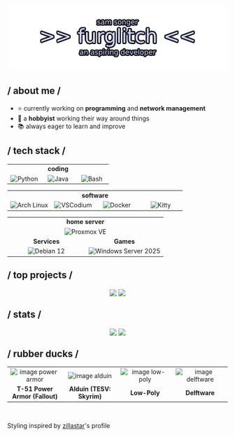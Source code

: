 <p align="center"><img src="header.png" alt="Hi! I'm Sam, aka Furglitch (there's supposed to be a picture here)"></p>
<div>


<h2> / about me / </h2>
<ul>
<li>⭐ currently working on <b>programming</b> and <b>network management</b></li>
<li>👾 a <strong>hobbyist</strong> working their way around things</li>
<li>📚 always eager to learn and improve</li>
</ul>

<h2> / tech stack / </h2>
<div align="center">
  <table>
    <tr>
      <td colspan="3" align="center"><span style="font-weight:bold;"><b>coding</b></span></td>
    </tr>
    <tr>
      <td width="33%" align="center"><img src="https://img.shields.io/badge/python-89b4fa?&style=for-the-badge&logo=python&logoColor=cdd6f4&labelColor=11111b" alt="Python" /></td>
      <td width="33%" align="center"><img src="https://img.shields.io/badge/java-f38ba8?&style=for-the-badge&logo=openjdk&logoColor=cdd6f4&labelColor=11111b" alt="Java" /></td>
      <td width="33%" align="center"><img src="https://img.shields.io/badge/bash-a6e3a1?&style=for-the-badge&logo=gnubash&logoColor=cdd6f4&labelColor=11111b" alt="Bash" /></td>
    </tr>
  </table>
</div>
<div align="center">
  <table>
    <tr>
      <td colspan="4" align="center"><span style="font-weight:bold;"><b>software</b></span></td>
    </tr>
    <tr>
      <td width="25%" align="center"><img src="https://img.shields.io/badge/archlinux-89b4fa?&style=for-the-badge&logo=archlinux&logoColor=cdd6f4&labelColor=11111b" alt="Arch Linux" /></td>
      <td width="25%" align="center"><img src="https://img.shields.io/badge/vscodium-89dceb?&style=for-the-badge&logo=vscodium&logoColor=cdd6f4&labelColor=11111b" alt="VSCodium" /></td>
      <td width="25%" align="center"><img src="https://img.shields.io/badge/docker-89b4fa?&style=for-the-badge&logo=docker&logoColor=cdd6f4&labelColor=11111b" alt="Docker" /></td>
      <td width="25%" align="center"><img src="https://img.shields.io/badge/kitty-cba6f7?&style=for-the-badge&logo=stackedit&logoColor=cdd6f4&labelColor=11111b" alt="Kitty" /></td>
    </tr>
  </table>
</div>
<div align="center">
  <table>
    <tr>
      <td colspan="2" align="center"><span style="font-weight:bold;"><b>home server</b></span></td>
    </tr>
    <tr>
      <td colspan="2" align="center"><img src="https://img.shields.io/badge/proxmox-fab387?&style=for-the-badge&logo=proxmox&logoColor=cdd6f4&labelColor=11111b" alt="Proxmox VE" /></td>
    </tr>
    <tr>
      <td width="50%" align="center"><b>Services</b></td>
      <td width="50%" align="center"><b>Games</b></td>
    </tr>
    <tr>
      <td width="50%" align="center"><img src="https://img.shields.io/badge/debian%2012-f38ba8?&style=for-the-badge&logo=debian&logoColor=cdd6f4&labelColor=11111b" alt="Debian 12" /></td>
      <td width="50%" align="center"><img src="https://img.shields.io/badge/windows%20server%202025-89dceb?&style=for-the-badge&logo=gitforwindows&logoColor=cdd6f4&labelColor=11111b" alt="Windows Server 2025" style="width:auto; height:auto;" /></td>
    </tr>
  </table>
</div>

<h2> / top projects / </h2>
<div align="center">
  <img align="center" src="https://github-readme-stats.vercel.app/api/pin/?username=furglitch&repo=modorganizer2-linux-installer&show_icons=true&count_private=true&theme=catppuccin_mocha" height="125px"/>
  <img align="center" src="https://github-readme-stats.vercel.app/api/pin/?username=furglitch&repo=modorganizer-separatorgenerator&show_icons=true&count_private=true&theme=catppuccin_mocha" height="125px"/>
</div>


<h2> / stats / </h2>
<div align="center">
  <img align="center" src="https://github-readme-stats.vercel.app/api?username=Furglitch&show_icons=true&count_private=true&theme=catppuccin_mocha" height="192px"/>
  <img align="center" src="https://github-readme-stats.vercel.app/api/top-langs/?username=Furglitch&hide=html,tex,batchfile&theme=catppuccin_mocha&langs_count=3" height="192px"/>
</div>

<h2> / rubber ducks / </h2>
<div align="center">
  <table>
    <tr>
      <td width="25%" align="center"><img src="https://tubbz.com/cdn/shop/products/T-51_Fallout_BoxedTUBBZ_PL_1.jpg?v=1701766396&width=1800" alt="image power armor" width="200"></td>
      <td width="25%" align="center"><img src="https://tubbz.com/cdn/shop/files/Alduin_Skyrim_BoxedTUBBZ_PL_1.jpg?v=1715347549&width=1800" alt="image alduin" width="200"></td>
      <td width="25%" align="center"><img src="https://www.duckshop.de/media/image/bc/22/7c/Diamant_Badeente_59495648.jpg" alt="image low-poly" width="200"></td>
      <td width="25%" align="center"><img src="https://www.duckshop.de/media/image/dd/7c/31/Badeente_Delfter_Porzellan_140233934.jpg" alt="image delftware" width="200"></td>
    </tr>
    <tr>
      <td width="25%" align="center"><b>T-51 Power Armor (Fallout)</b></td>
      <td width="25%" align="center"><b>Alduin (TESV: Skyrim)</b></td>
      <td width="25%" align="center"><b>Low-Poly</b></td>
      <td width="25%" align="center"><b>Delftware</b></td>
    </tr>
  </table>
</div>

<br/>
<p>Styling inspired by <a href="https://github.com/zillastar">zillastar</a>'s profile</p>

